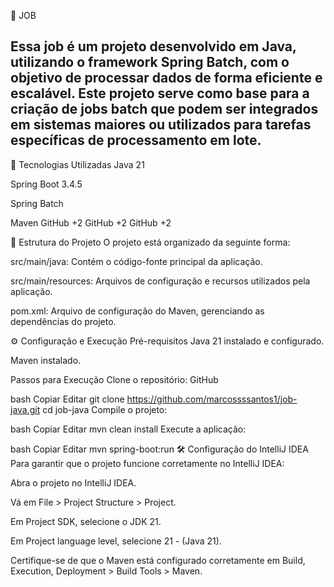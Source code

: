 📄 JOB
## Essa job é um projeto desenvolvido em Java, utilizando o framework Spring Batch, com o objetivo de processar dados de forma eficiente e escalável. Este projeto serve como base para a criação de jobs batch que podem ser integrados em sistemas maiores ou utilizados para tarefas específicas de processamento em lote.

🚀 Tecnologias Utilizadas
Java 21

Spring Boot 3.4.5

Spring Batch

Maven
GitHub
+2
GitHub
+2
GitHub
+2

🧱 Estrutura do Projeto
O projeto está organizado da seguinte forma:

src/main/java: Contém o código-fonte principal da aplicação.

src/main/resources: Arquivos de configuração e recursos utilizados pela aplicação.

pom.xml: Arquivo de configuração do Maven, gerenciando as dependências do projeto.

⚙️ Configuração e Execução
Pré-requisitos
Java 21 instalado e configurado.

Maven instalado.

Passos para Execução
Clone o repositório:
GitHub

bash
Copiar
Editar
git clone https://github.com/marcossssantos1/job-java.git
cd job-java
Compile o projeto:

bash
Copiar
Editar
mvn clean install
Execute a aplicação:

bash
Copiar
Editar
mvn spring-boot:run
🛠️ Configuração do IntelliJ IDEA
Para garantir que o projeto funcione corretamente no IntelliJ IDEA:

Abra o projeto no IntelliJ IDEA.

Vá em File > Project Structure > Project.

Em Project SDK, selecione o JDK 21.

Em Project language level, selecione 21 - (Java 21).

Certifique-se de que o Maven está configurado corretamente em Build, Execution, Deployment > Build Tools > Maven.
